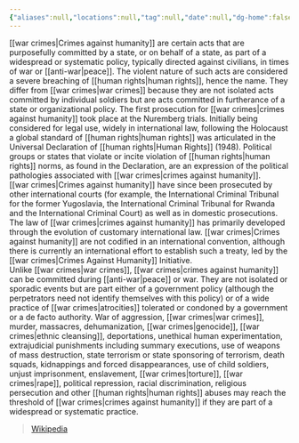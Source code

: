 ```yaml
---
{"aliases":null,"locations":null,"tag":null,"date":null,"dg-home":false,"dg-publish":true,"dg-pass-frontmatter":true,"permalink":"/crimes-against-humanity/","dgHomeLink":true,"dgPassFrontmatter":true}
---
```



[[war crimes|Crimes against humanity]] are certain acts that are purposefully committed by a state, or on behalf of a state, as part of a widespread or systematic policy, typically directed against civilians, in times of war or [[anti-war|peace]]. The violent nature of such acts are considered a severe breaching of [[human rights|human rights]], hence the name. They differ from [[war crimes|war crimes]] because they are not isolated acts committed by individual soldiers but are acts committed in furtherance of a state or organizational policy. The first prosecution for [[war crimes|crimes against humanity]] took place at the Nuremberg trials. Initially being considered for legal use, widely in international law, following the Holocaust a global standard of [[human rights|human rights]] was articulated in the Universal Declaration of [[human rights|Human Rights]] (1948). Political groups or states that violate or incite violation of [[human rights|human rights]] norms, as found in the Declaration, are an expression of the political pathologies associated with [[war crimes|crimes against humanity]].  
[[war crimes|Crimes against humanity]] have since been prosecuted by other international courts (for example, the International Criminal Tribunal for the former Yugoslavia, the International Criminal Tribunal for Rwanda and the International Criminal Court) as well as in domestic prosecutions. The law of [[war crimes|crimes against humanity]] has primarily developed through the evolution of customary international law. [[war crimes|Crimes against humanity]] are not codified in an international convention, although there is currently an international effort to establish such a treaty, led by the [[war crimes|Crimes Against Humanity]] Initiative.  
Unlike [[war crimes|war crimes]], [[war crimes|crimes against humanity]] can be committed during [[anti-war|peace]] or war. They are not isolated or sporadic events but are part either of a government policy (although the perpetrators need not identify themselves with this policy) or of a wide practice of [[war crimes|atrocities]] tolerated or condoned by a government or a de facto authority. War of aggression, [[war crimes|war crimes]], murder, massacres, dehumanization, [[war crimes|genocide]], [[war crimes|ethnic cleansing]], deportations, unethical human experimentation, extrajudicial punishments including summary executions, use of weapons of mass destruction, state terrorism or state sponsoring of terrorism, death squads, kidnappings and forced disappearances, use of child soldiers, unjust imprisonment, enslavement, [[war crimes|torture]], [[war crimes|rape]], political repression, racial discrimination, religious persecution and other [[human rights|human rights]] abuses may reach the threshold of [[war crimes|crimes against humanity]] if they are part of a widespread or systematic practice.

> [Wikipedia](https://en.wikipedia.org/wiki/Crimes%20against%20humanity)
